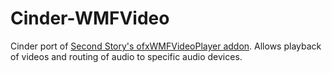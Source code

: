 Cinder-WMFVideo
===============

Cinder port of [Second Story's ofxWMFVideoPlayer addon](https://github.com/secondstory/ofxWMFVideoPlayer).  Allows playback of videos and routing of audio to specific audio devices.
